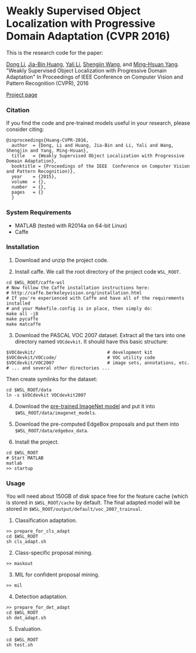# Weakly Supervised Object Localization with Progressive Domain Adaptation (CVPR 2016)

This is the research code for the paper:

[Dong Li](https://sites.google.com/site/lidonggg930), [Jia-Bin Huang](https://sites.google.com/site/jbhuang0604), [Yali Li](https://www.researchgate.net/profile/Yali_Li3), [Shengjin Wang](http://www.ee.tsinghua.edu.cn/publish/eeen/3784/2010/20101219115601212198627/20101219115601212198627_.html), and [Ming-Hsuan Yang](http://faculty.ucmerced.edu/mhyang/). "Weakly Supervised Object Localization with Progressive Domain Adaptation" In Proceedings of IEEE Conference on Computer Vision and Pattern Recognition (CVPR), 2016

[Project page](https://sites.google.com/site/lidonggg930/wsl)

### Citation

If you find the code and pre-trained models useful in your research, please consider citing:

    @inproceedings{Huang-CVPR-2016,
      author  = {Dong, Li and Huang, Jia-Bin and Li, Yali and Wang, Shengjin and Yang, Ming-Hsuan},
      title   = {Weakly Supervised Object Localization with Progressive Domain Adaptation},
      booktitle = {Proceedings of the IEEE  Conference on Computer Vision and Pattern Recognition)},
      year    = {2015},
      volume  = {},
      number  = {},
      pages   = {}  
      }

### System Requirements

- MATLAB (tested with R2014a on 64-bit Linux)
- Caffe

### Installation

1. Download and unzip the project code.

2. Install caffe. We call the root directory of the project code `WSL_ROOT`.

```
cd $WSL_ROOT/caffe-wsl
# Now follow the Caffe installation instructions here:
# http://caffe.berkeleyvision.org/installation.html
# If you're experienced with Caffe and have all of the requirements installed
# and your Makefile.config is in place, then simply do:
make all -j8
make pycaffe
make matcaffe
```

3. Download the PASCAL VOC 2007 dataset. Extract all the tars into one directory named `VOCdevkit`. It should have this basic structure: 

```
$VOCdevkit/                           # development kit
$VOCdevkit/VOCcode/                   # VOC utility code
$VOCdevkit/VOC2007                    # image sets, annotations, etc.
# ... and several other directories ...
```

Then create symlinks for the dataset:

```
cd $WSL_ROOT/data
ln -s $VOCdevkit VOCdevkit2007
```

4. Download the [pre-trained ImageNet model](http://dl.caffe.berkeleyvision.org/bvlc_reference_caffenet.caffemodel) and put it into `$WSL_ROOT/data/imagenet_models`.

5. Download the pre-computed EdgeBox proposals and put them into `$WSL_ROOT/data/edgebox_data`.

6. Install the project.

```
cd $WSL_ROOT
# Start MATLAB
matlab
>> startup
```

### Usage

You will need about 150GB of disk space free for the feature cache (which is stored in `$WSL_ROOT/cache` by default. The final adapted model will be stored in `$WSL_ROOT/output/default/voc_2007_trainval`.

1. Classification adaptation.

```Shell
>> prepare_for_cls_adapt
cd $WSL_ROOT
sh cls_adapt.sh
```

2. Class-specific proposal mining.

```Shell
>> maskout
```

3. MIL for confident proposal mining.

```Shell
>> mil
```

4. Detection adaptation.

```Shell
>> prepare_for_det_adapt
cd $WSL_ROOT
sh det_adapt.sh
```

5. Evaluation.

```Shell
cd $WSL_ROOT
sh test.sh
```

